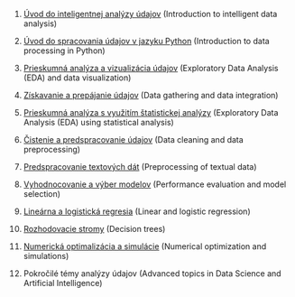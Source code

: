 1. [Úvod do inteligentnej analýzy údajov](https://docs.google.com/presentation/d/1y-W6Ob27k5mHQTAYv5WpTh0mvr3itGlc6AKWfxilk6E/edit#slide=id.g979e16bf5c_1_0) (Introduction to intelligent data analysis)

2. [Úvod do spracovania údajov v jazyku Python](https://docs.google.com/presentation/d/1p7AhpWEbXL39NVJqgpVW4_Hmcw-o0Sv9SJ6Scc9bzpk/edit#slide=id.g97a2241edc_1_0) (Introduction to data processing in Python)

3. [Prieskumná analýza a vizualizácia údajov](https://docs.google.com/presentation/d/1gPvdBhNa9eOSf-4UmWbrq1tTE7YdomHaZlQ9lTZBMt0/edit?usp=sharing) (Exploratory Data Analysis (EDA) and data visualization)

4. [Získavanie a prepájanie údajov](https://docs.google.com/presentation/d/1YhAR1yO0s_3r4PkfAlE5mRcUsipmjAWN77foZ07VJnE/edit#slide=id.p) (Data gathering and data integration)

5. [Prieskumná analýza s využitím štatistickej analýzy](https://docs.google.com/presentation/d/1HO54c72EHcpQBIKXsMCCzAZlkYQKFM-TcIpgYWOmZQM/edit?usp=sharing) (Exploratory Data Analysis (EDA) using statistical analysis)

6. [Čistenie a predspracovanie údajov](https://docs.google.com/presentation/d/1cfbf-hoOWshFUbNqiuOMhwL5OaZFUmNyGCB0ukVJv2w/edit?usp=sharing) (Data cleaning and data preprocessing)

7. [Predspracovanie textových dát](https://docs.google.com/presentation/d/1Icrm8pmI3MIpSPYns2c4HZ9p_D7jJPlmBHerG8CvVZ0/edit?usp=sharing) (Preprocessing of textual data)

8. [Vyhodnocovanie a výber modelov](https://docs.google.com/presentation/d/19szdcF51u2sTYQa_lYIrYu6YXiyXo_oXMfi-xV9JpQY/edit?usp=sharing) (Performance evaluation and model selection)

9. [Lineárna a logistická regresia](https://docs.google.com/presentation/d/1tgSqGv8B0IHjI27WPDnB-Lt-io3d_dPNnIqTwIN-ptA/edit?usp=sharing) (Linear and logistic regression)

10. [Rozhodovacie stromy](https://docs.google.com/presentation/d/1kPLo76xEQsuiA1IiHbP1bpGsGbC0rsfaURZ9CF8Ag_c/edit?usp=sharing) (Decision trees)

11. [Numerická optimalizácia a simulácie](https://docs.google.com/presentation/d/1jitimlJn9b5xrJrK0Bvd8_jBBaYRxF_-hg5n1aiDTtk/edit?usp=sharing) (Numerical optimization and simulations)

12. Pokročilé témy analýzy údajov (Advanced topics in Data Science and Artificial Intelligence)
